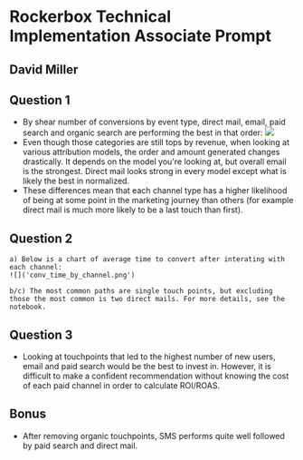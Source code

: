 # Rockerbox Technical Implementation Associate Prompt
## David Miller

## Question 1
* By shear number of conversions by event type, direct mail, email, paid search and organic search are performing the best in that order:
![]('convs_by_channel.png')
* Even though those categories are still tops by revenue, when looking at various attribution models, the order and amount generated changes drastically. It depends on the model you're looking at, but overall email is the strongest. Direct mail looks strong in every model except what is likely the best in normalized.
* These differences mean that each channel type has a higher likelihood of being at some point in the marketing journey than others (for example direct mail is much more likely to be a last touch than first).

## Question 2
    a) Below is a chart of average time to convert after interating with each channel:
    ![]('conv_time_by_channel.png')

    b/c) The most common paths are single touch points, but excluding those the most common is two direct mails. For more details, see the notebook.

## Question 3
* Looking at touchpoints that led to the highest number of new users, email and paid search would be the best to invest in. However, it is difficult to make a confident recommendation without knowing the cost of each paid channel in order to calculate ROI/ROAS.

## Bonus
* After removing organic touchpoints, SMS performs quite well followed by paid search and direct mail.
